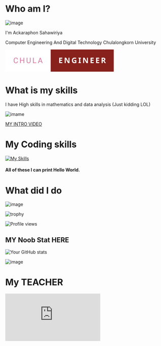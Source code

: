 # Who am I?

![image](https://stickershop.line-scdn.net/stickershop/v1/product/23701012/LINEStorePC/main.png?v=1)


I'm Ackaraphon Sahawiriya

Computer Engineering And Digital Technology Chulalongkorn University

![forthebadge](https://github.com/CEDT-Chula/For-The-Cedt-Badge/blob/main/badges/chula-engineer.svg?raw=true)


# What is my skills

I have High skills in mathematics and data analysis (Just kidding LOL)

![imame](https://media.tenor.com/Jsyj18nP2FYAAAAM/confused-math.gif)



[MY INTRO VIDEO](https://www.youtube.com/watch?v=dQw4w9WgXcQ)

# My Coding skills

[![My Skills](https://skillicons.dev/icons?i=java,cpp,python,html,css,kotlin,nodejs,gcp,azure,react,vue,kubernetes,docker,c,flutterfigmajs&theme=light)](https://skillicons.dev)

#### All of these I can print Hello World.
# What did I do 


![image](https://upload.wikimedia.org/wikipedia/commons/f/fc/Toothless-dancing-toothless.gif)


![trophy](https://github-profile-trophy.vercel.app/?username=Ackaraphon1928)


![Profile views](https://komarev.com/ghpvc/?username=Ackaraphon)


## MY Noob Stat HERE
![Your GitHub stats](https://github-readme-stats.vercel.app/api?username=Ackaraphon1928&show_icons=true)

![image](https://media.tenor.com/yEG23sxXIVQAAAAM/shrek-shrek-meme.gif)

# My TEACHER
![image](https://mis.cp.eng.chula.ac.th/view.php?q=instructor/picture&key=10013658)
